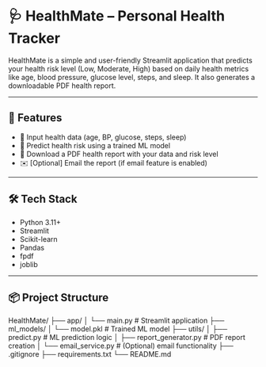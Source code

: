 # 🩺 HealthMate – Personal Health Tracker

HealthMate is a simple and user-friendly Streamlit application that predicts your health risk level (Low, Moderate, High) based on daily health metrics like age, blood pressure, glucose level, steps, and sleep. It also generates a downloadable PDF health report.

---

## 🚀 Features

- 🔢 Input health data (age, BP, glucose, steps, sleep)
- 🤖 Predict health risk using a trained ML model
- 📄 Download a PDF health report with your data and risk level
- ✉️ [Optional] Email the report (if email feature is enabled)

---

## 🛠️ Tech Stack

- Python 3.11+
- Streamlit
- Scikit-learn
- Pandas
- fpdf
- joblib

---

## 📦 Project Structure
HealthMate/
├── app/
│ └── main.py # Streamlit application
├── ml_models/
│ └── model.pkl # Trained ML model
├── utils/
│ ├── predict.py # ML prediction logic
│ ├── report_generator.py # PDF report creation
│ └── email_service.py # (Optional) email functionality
├── .gitignore
├── requirements.txt
└── README.md

